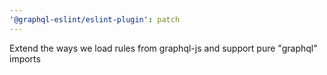 ```yaml
---
'@graphql-eslint/eslint-plugin': patch
---
```


Extend the ways we load rules from graphql-js and support pure "graphql" imports
